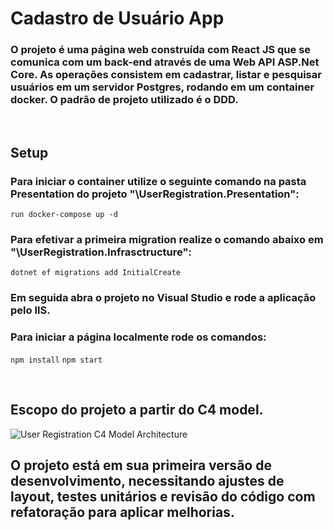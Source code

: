 # Cadastro de Usuário App

### O projeto é uma página web construída com React JS que se comunica com um back-end através de uma Web API ASP.Net Core. As operações consistem em cadastrar, listar e pesquisar usuários em um servidor Postgres, rodando em um container docker. O padrão de projeto utilizado é o DDD.

<br/>

## Setup

### Para iniciar o container utilize o seguinte comando na pasta Presentation do projeto "\UserRegistration.Presentation":

``` run docker-compose up -d ``` 

### Para efetivar a primeira migration realize o comando abaixo em "\UserRegistration.Infrasctructure":

``` dotnet ef migrations add InitialCreate ``` 

### Em seguida abra o projeto no Visual Studio e rode a aplicação pelo IIS.

### Para iniciar a página localmente rode os comandos:

``` npm install ```
``` npm start ```

<br/>

## Escopo do projeto a partir do C4 model.
![User Registration C4 Model Architecture](/assets/C4-Software-Architecture.drawio.png)

## O projeto está em sua primeira versão de desenvolvimento, necessitando ajustes de layout, testes unitários e revisão do código com refatoração para aplicar melhorias.





